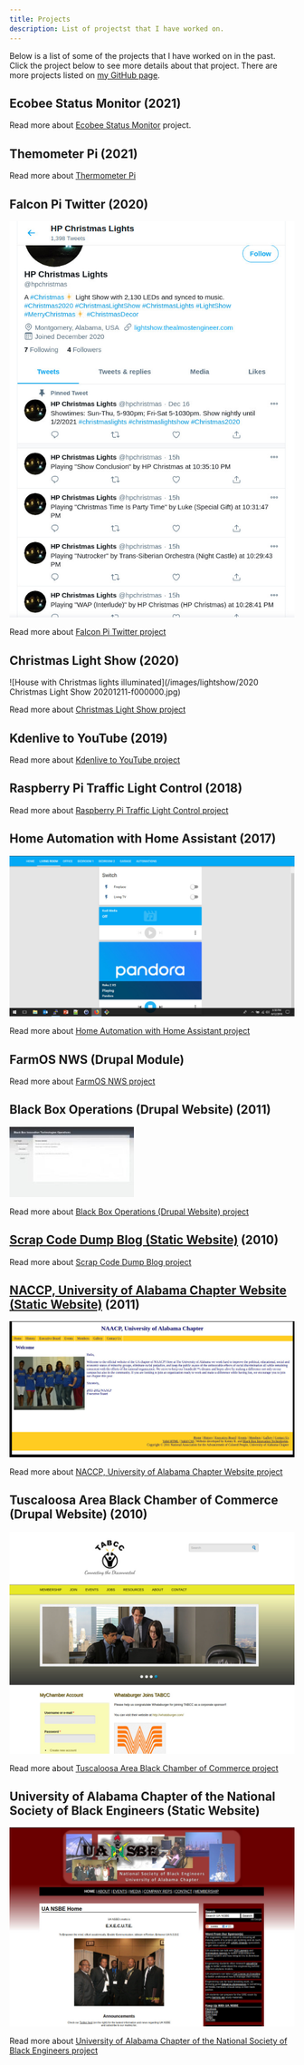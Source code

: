 ```yaml
---
title: Projects
description: List of projectst that I have worked on.
---
```


Below is a list of some of the projects that I have worked on in the past. Click the project below to see 
more details about that project. There are more projects listed on
[my GitHub page](https://github.com/almostengr/).

## Ecobee Status Monitor (2021)

Read more about [Ecobee Status Monitor](/ecobeestatus) project.

## Themometer Pi (2021)

Read more about [Thermometer Pi](/thermometerpi)

## Falcon Pi Twitter (2020)

![Screenshot of tweets from the application](/images/lightshow/20201220presentation/twittertweets.jpg)

Read more about [Falcon Pi Twitter project](/falconpitwitter)

## Christmas Light Show (2020)

![House with Christmas lights illuminated](/images/lightshow/2020 Christmas Light Show 20201211-f000000.jpg)

Read more about [Christmas Light Show project](/lightshow)

## Kdenlive to YouTube (2019)

Read more about [Kdenlive to YouTube project](/projects/kdenlivetoyoutube)

## Raspberry Pi Traffic Light Control (2018)

Read more about [Raspberry Pi Traffic Light Control project](/trafficpi)

## Home Automation with Home Assistant (2017)

![Screenshot of Home Automation](/images/portfolio_homeassistant.jpg)

Read more about [Home Automation with Home Assistant project](/projects/home-automation)

## FarmOS NWS (Drupal Module)

Read more about [FarmOS NWS project](/projects/farmos-nws)

## Black Box Operations (Drupal Website) (2011)

![operations.jpg](/images/portfolio_operations.jpg)

Read more about [Black Box Operations (Drupal Website) project](/projects/black-box-operations)

## [Scrap Code Dump Blog (Static Website)](/projects/scrap-code-dump) (2010)

Read more about [Scrap Code Dump Blog project](/projects/scrap-code-dump)

## [NACCP, University of Alabama Chapter Website (Static Website)](/projects/uanaacp) (2011)

![uanaacp_0.jpg](/images/portfolio_uanaacp.jpg)

Read more about [NACCP, University of Alabama Chapter Website project](/projects/uanaacp)

## Tuscaloosa Area Black Chamber of Commerce (Drupal Website) (2010)

![tabcc screenshot.jpg](/images/portfolio_tabcc.jpg)

Read more about [Tuscaloosa Area Black Chamber of Commerce project](/projects/tabcc)

## University of Alabama Chapter of the National Society of Black Engineers (Static Website)

![UA NSBE Screenshot](/images/portfolio_uansbe.jpg)

Read more about 
[University of Alabama Chapter of the National Society of Black Engineers project](/projects/uansbe)
